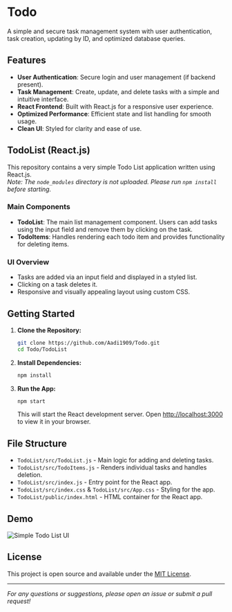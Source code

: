 # Todo

A simple and secure task management system with user authentication, task creation, updating by ID, and optimized database queries.

## Features

- **User Authentication**: Secure login and user management (if backend present).
- **Task Management**: Create, update, and delete tasks with a simple and intuitive interface.
- **React Frontend**: Built with React.js for a responsive user experience.
- **Optimized Performance**: Efficient state and list handling for smooth usage.
- **Clean UI**: Styled for clarity and ease of use.

## TodoList (React.js)

This repository contains a very simple Todo List application written using React.js.  
*Note: The `node_modules` directory is not uploaded. Please run `npm install` before starting.*

### Main Components

- **TodoList**: The main list management component. Users can add tasks using the input field and remove them by clicking on the task.
- **TodoItems**: Handles rendering each todo item and provides functionality for deleting items.

### UI Overview

- Tasks are added via an input field and displayed in a styled list.
- Clicking on a task deletes it.
- Responsive and visually appealing layout using custom CSS.

## Getting Started

1. **Clone the Repository:**
   ```bash
   git clone https://github.com/Aadi1909/Todo.git
   cd Todo/TodoList
   ```

2. **Install Dependencies:**
   ```bash
   npm install
   ```

3. **Run the App:**
   ```bash
   npm start
   ```
   This will start the React development server. Open [http://localhost:3000](http://localhost:3000) to view it in your browser.

## File Structure

- `TodoList/src/TodoList.js` - Main logic for adding and deleting tasks.
- `TodoList/src/TodoItems.js` - Renders individual tasks and handles deletion.
- `TodoList/src/index.js` - Entry point for the React app.
- `TodoList/src/index.css` & `TodoList/src/App.css` - Styling for the app.
- `TodoList/public/index.html` - HTML container for the React app.

## Demo

![Simple Todo List UI](demo_screenshot.png) <!-- Add a screenshot named demo_screenshot.png if available -->

## License

This project is open source and available under the [MIT License](LICENSE).

---

*For any questions or suggestions, please open an issue or submit a pull request!*

